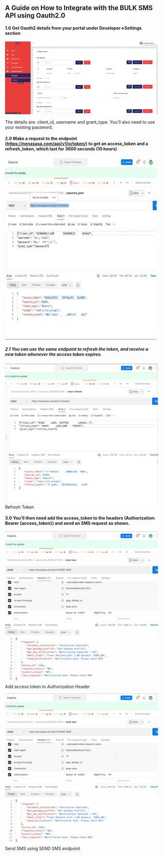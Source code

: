 ## A Guide on How to Integrate with the BULK SMS API using Oauth2.0 ##

#### 1.0 Get Oauth2 details from your portal under Developer->Settings section 

<img src="images/nenasasa_portal.png" alt="Nenasasa Portal" style="width:500;height:1000;">

The details are: client_id, username and grant_type. You'll also need to use your existing password.

#### 2.0 Make a request to the endpoint (https://nenasasa.com/api/v1/o/token/) to get an access_token and a refresh_token, which last for 3600 seconds (10 hours) 

<img src="images/get_access_token.png" alt="Get Access Token" width="500" height="600">

##### 2.1 You can use the same endpoint to refresh the token, and receive a new token whenever the access token expires.

<img src="images/refresh_token.png" >Refresh Token<img>

#### 3.0 You'll then need add the access_token to the headers (Authorization: Bearer {access_token}) and send an SMS request as shown.
 <img src="images/configure_token.png"> Add access token to Authorization Header<img>
 
 <img src="images/send_sms.png"> Send SMS using SEND SMS endpoint <img>

